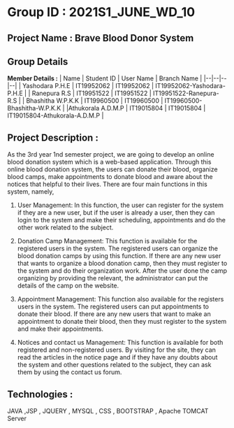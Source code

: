 # Group ID : 2021S1_JUNE_WD_10
## Project Name : Brave Blood Donor System
## Group Details

**Member Details :**
| Name | Student ID | User Name | Branch Name |
|--|--|--|--|
| Yashodara P.H.E | IT19952062 | IT19952062 | IT19952062-Yashodara-P.H.E |
| Ranepura R.S | IT19951522 | IT19951522 | IT19951522-Ranepura-R.S |
| Bhashitha W.P.K.K | IT19960500 | IT19960500 | IT19960500-Bhashitha-W.P.K.K |
|Athukorala A.D.M.P | IT19015804  | IT19015804 | IT19015804-Athukorala-A.D.M.P |

## Project Description : 
As the 3rd year 1nd semester project, we are going to develop an online blood donation system which is a web-based application. Through this online blood donation system, the users can donate their blood, organize blood camps, make appointments to donate blood and aware about the notices that helpful to their lives. There are four main functions in this system, namely,

1.	User Management: In this function, the user can register for the system if they are a new user, but if the user is already a user, then they can login to the system and make their scheduling, appointments and do the other work related to the subject.  

2.	Donation Camp Management: This function is available for the registered users in the system. The registered users can organize the blood donation camps by using this function. If there are any new user that wants to organize a blood donation camp, then they must register to the system and do their organization work. After the user done the camp organizing by providing the relevant, the administrator can put the details of the camp on the website.

3.	Appointment Management: This function also available for the registers users in the system. The registered users can put appointments to donate their blood. If there are any new users that want to make an appointment to donate their blood, then they must register to the system and make their appointments.

4.	Notices and contact us Management: This function is available for both registered and non-registered users. By visiting for the site, they can read the articles in the notice page and if they have any doubts about the system and other questions related to the subject, they can ask them by using the contact us forum.


## Technologies :
JAVA ,JSP , JQUERY , MYSQL , CSS , BOOTSTRAP , Apache TOMCAT Server
